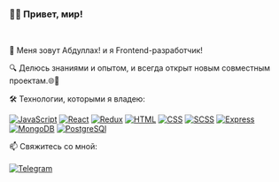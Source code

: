 ### 👨‍💻 Привет, мир!
<br/>




👋 Меня зовут Абдуллах! и я Frontend-разработчик!<br>

🔍 Делюсь знаниями и опытом, и всегда открыт новым совместным проектам.🌐🤝



🛠️ Технологии, которыми я владею:


<div>
<p dir="auto"><a target="_blank" rel="noopener noreferrer nofollow" href="https://camo.githubusercontent.com/f24b301a203153be79af4897637c36c21a106c34e784512483158cec654407b6/68747470733a2f2f696d672e736869656c64732e696f2f62616467652f2d4a6176615363726970742d3333333f7374796c653d666f722d7468652d6261646765266c6f676f3d4a617661536372697074"><img src="https://camo.githubusercontent.com/f24b301a203153be79af4897637c36c21a106c34e784512483158cec654407b6/68747470733a2f2f696d672e736869656c64732e696f2f62616467652f2d4a6176615363726970742d3333333f7374796c653d666f722d7468652d6261646765266c6f676f3d4a617661536372697074" alt="JavaScript" data-canonical-src="https://img.shields.io/badge/-JavaScript-333?style=for-the-badge&amp;logo=JavaScript" style="max-width: 100%;"></a>
<a target="_blank" rel="noopener noreferrer nofollow" href="https://camo.githubusercontent.com/43dfff7d98e5c150f202891944776e3e927e844615983afce6072021f20cb847/68747470733a2f2f696d672e736869656c64732e696f2f62616467652f2d52656163742d3333333f7374796c653d666f722d7468652d6261646765266c6f676f3d5265616374"><img src="https://camo.githubusercontent.com/43dfff7d98e5c150f202891944776e3e927e844615983afce6072021f20cb847/68747470733a2f2f696d672e736869656c64732e696f2f62616467652f2d52656163742d3333333f7374796c653d666f722d7468652d6261646765266c6f676f3d5265616374" alt="React" data-canonical-src="https://img.shields.io/badge/-React-333?style=for-the-badge&amp;logo=React" style="max-width: 100%;"></a>
<a target="_blank" rel="noopener noreferrer nofollow" href="https://camo.githubusercontent.com/2d18aa8831c3b403c55d7b817fd030adcc627ec283c292258dac4cfa03d0b2e5/68747470733a2f2f696d672e736869656c64732e696f2f62616467652f2d52656475782d3333333f7374796c653d666f722d7468652d6261646765266c6f676f3d5265647578266c6f676f436f6c6f723d626c756576696f6c6574"><img src="https://camo.githubusercontent.com/2d18aa8831c3b403c55d7b817fd030adcc627ec283c292258dac4cfa03d0b2e5/68747470733a2f2f696d672e736869656c64732e696f2f62616467652f2d52656475782d3333333f7374796c653d666f722d7468652d6261646765266c6f676f3d5265647578266c6f676f436f6c6f723d626c756576696f6c6574" alt="Redux" data-canonical-src="https://img.shields.io/badge/-Redux-333?style=for-the-badge&amp;logo=Redux&amp;logoColor=blueviolet" style="max-width: 100%;"></a>
<a target="_blank" rel="noopener noreferrer nofollow" href="https://camo.githubusercontent.com/277ef38e198c07f027840f890f6515a7668e82812e6e37ff4705c3415e25fa6d/68747470733a2f2f696d672e736869656c64732e696f2f62616467652f2d48544d4c2d3333333f7374796c653d666f722d7468652d6261646765266c6f676f3d48746d6c35"><img src="https://camo.githubusercontent.com/277ef38e198c07f027840f890f6515a7668e82812e6e37ff4705c3415e25fa6d/68747470733a2f2f696d672e736869656c64732e696f2f62616467652f2d48544d4c2d3333333f7374796c653d666f722d7468652d6261646765266c6f676f3d48746d6c35" alt="HTML" data-canonical-src="https://img.shields.io/badge/-HTML-333?style=for-the-badge&amp;logo=Html5" style="max-width: 100%;"></a>
<a target="_blank" rel="noopener noreferrer nofollow" href="https://camo.githubusercontent.com/e9d9df250776e8f40aa5b6ae25e2d7c5d7a5e8b7d909b7bf71918525b2439752/68747470733a2f2f696d672e736869656c64732e696f2f62616467652f2d4353532d3333333f7374796c653d666f722d7468652d6261646765266c6f676f3d43535333266c6f676f436f6c6f723d626c7565"><img src="https://camo.githubusercontent.com/e9d9df250776e8f40aa5b6ae25e2d7c5d7a5e8b7d909b7bf71918525b2439752/68747470733a2f2f696d672e736869656c64732e696f2f62616467652f2d4353532d3333333f7374796c653d666f722d7468652d6261646765266c6f676f3d43535333266c6f676f436f6c6f723d626c7565" alt="CSS" data-canonical-src="https://img.shields.io/badge/-CSS-333?style=for-the-badge&amp;logo=CSS3&amp;logoColor=blue" style="max-width: 100%;"></a>
<a target="_blank" rel="noopener noreferrer nofollow" href="https://camo.githubusercontent.com/98fda3eefff109cdee1e7c6a35f9bceeb3646c0db5878a2e7a58e8685efbffba/68747470733a2f2f696d672e736869656c64732e696f2f62616467652f2d534353532d3333333f7374796c653d666f722d7468652d6261646765266c6f676f3d53415353"><img src="https://camo.githubusercontent.com/98fda3eefff109cdee1e7c6a35f9bceeb3646c0db5878a2e7a58e8685efbffba/68747470733a2f2f696d672e736869656c64732e696f2f62616467652f2d534353532d3333333f7374796c653d666f722d7468652d6261646765266c6f676f3d53415353" alt="SCSS" data-canonical-src="https://img.shields.io/badge/-SCSS-333?style=for-the-badge&amp;logo=SASS" style="max-width: 100%;"></a>
<a target="_blank" rel="noopener noreferrer nofollow" href="https://camo.githubusercontent.com/d467775926c8381e9a34061db67f323fba16cf92ba7bda0f0bc5106e6a8fa219/68747470733a2f2f696d672e736869656c64732e696f2f62616467652f2d457870726573732d3333333f7374796c653d666f722d7468652d6261646765266c6f676f3d45787072657373"><img src="https://camo.githubusercontent.com/d467775926c8381e9a34061db67f323fba16cf92ba7bda0f0bc5106e6a8fa219/68747470733a2f2f696d672e736869656c64732e696f2f62616467652f2d457870726573732d3333333f7374796c653d666f722d7468652d6261646765266c6f676f3d45787072657373" alt="Express" data-canonical-src="https://img.shields.io/badge/-Express-333?style=for-the-badge&amp;logo=Express" style="max-width: 100%;"></a>
<a target="_blank" rel="noopener noreferrer nofollow" href="https://camo.githubusercontent.com/05c805147e35de4936771b937fd9136063dcf4b73d213ceef6712b1a6f0daf17/68747470733a2f2f696d672e736869656c64732e696f2f62616467652f2d4d6f6e676f44422d3333333f7374796c653d666f722d7468652d6261646765266c6f676f3d4d6f6e676f4442"><img src="https://camo.githubusercontent.com/05c805147e35de4936771b937fd9136063dcf4b73d213ceef6712b1a6f0daf17/68747470733a2f2f696d672e736869656c64732e696f2f62616467652f2d4d6f6e676f44422d3333333f7374796c653d666f722d7468652d6261646765266c6f676f3d4d6f6e676f4442" alt="MongoDB" data-canonical-src="https://img.shields.io/badge/-MongoDB-333?style=for-the-badge&amp;logo=MongoDB" style="max-width: 100%;"></a>
<a target="_blank" rel="noopener noreferrer nofollow" href="https://camo.githubusercontent.com/d67889a99cfe96ceed1800b2ac71dad227a3cecf0f6ce0cf3f7f4e34689ad18f/68747470733a2f2f696d672e736869656c64732e696f2f62616467652f2d506f737467726553516c2d3333333f7374796c653d666f722d7468652d6261646765266c6f676f3d506f737467726553516c"><img src="https://camo.githubusercontent.com/d67889a99cfe96ceed1800b2ac71dad227a3cecf0f6ce0cf3f7f4e34689ad18f/68747470733a2f2f696d672e736869656c64732e696f2f62616467652f2d506f737467726553516c2d3333333f7374796c653d666f722d7468652d6261646765266c6f676f3d506f737467726553516c" alt="PostgreSQl" data-canonical-src="https://img.shields.io/badge/-PostgreSQl-333?style=for-the-badge&amp;logo=PostgreSQl" style="max-width: 100%;"></a></p>
</div>
📫 Свяжитесь со мной:


<br/>
<br/>





<div></div>
<div>
  <a href="https://t.me/Abdullah_fd">
  <img alt="Telegram" src="https://img.shields.io/badge/-Telegram-black?style=for-the-badge&logo=Telegram&logoColor=white" />
</a>
</div>
